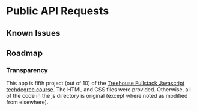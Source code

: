 # Public API Requests


## Known Issues

## Roadmap

### Transparency
This app is fifth project (out of 10) of the [Treehouse Fullstack Javascript techdegree course](https://teamtreehouse.com/tracks/full-stack-javascript). The HTML and CSS files were provided. Otherwise, all of the code in the js directory is original (except where noted as modified from elsewhere).